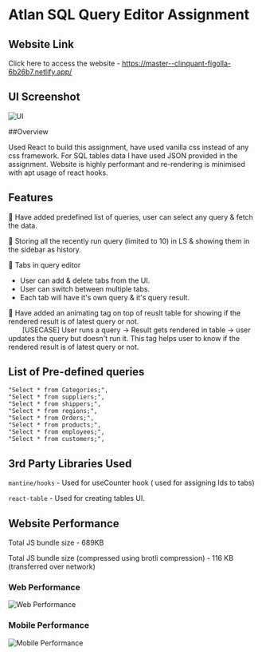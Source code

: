 # Atlan SQL Query Editor Assignment

## Website Link
Click here to access the website - https://master--clinquant-figolla-6b26b7.netlify.app/

## UI Screenshot
![UI ](https://imgur.com/9iV6YIA.png)

##Overview

Used React to build this assignment, have used vanilla css instead of any css framework. For SQL tables data I have used JSON provided in the assignment. 
Website is highly performant and re-rendering is minimised with apt usage of react hooks. 

## Features
 
📝 Have added predefined list of queries, user can select any query & fetch the data.

📝 Storing all the recently run query (limited to 10) in LS & showing them in the sidebar as history. 

📝 Tabs in query editor 
  - User can add & delete tabs from the UI.
  - User can switch between multiple tabs. 
  - Each tab will have it's own query & it's query result. 
	
📝 Have added an animating tag on top of reuslt table for showing if the rendered result is of latest query or not. <br />
&emsp;&emsp;[USECASE] User runs a query -> Result gets rendered in table -> user updates the query but doesn't run it. 
This tag helps user to know if the rendered result is of latest query or not.

## List of Pre-defined queries

	"Select * from Categories;",
    "Select * from suppliers;",
    "Select * from shippers;",
    "Select * from regions;",
    "Select * from Orders;",
    "Select * from products;",
    "Select * from employees;",
    "Select * from customers;",

## 3rd Party Libraries Used
`mantine/hooks` - Used for useCounter hook ( used for assigning Ids to tabs)

`react-table` - Used for creating tables UI. 

## Website Performance

Total JS bundle size - 689KB

Total JS bundle size (compressed using brotli compression) - 116 KB (transferred over network)


<h3>Web Performance</h3>

![Web Performance](https://i.imgur.com/gBNMn1A.png)

<h3>Mobile Performance </h3>

![Mobile Performance](https://i.imgur.com/muyK5BL.png)




